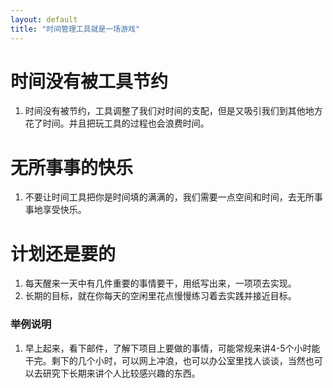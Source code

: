 ```yaml
---
layout: default
title: "时间管理工具就是一场游戏"
---
```



# 时间没有被工具节约

1. 时间没有被节约，工具调整了我们对时间的支配，但是又吸引我们到其他地方花了时间。并且把玩工具的过程也会浪费时间。

# 无所事事的快乐

1. 不要让时间工具把你是时间填的满满的，我们需要一点空间和时间，去无所事事地享受快乐。

# 计划还是要的
1. 每天醒来一天中有几件重要的事情要干，用纸写出来，一项项去实现。
2. 长期的目标，就在你每天的空闲里花点慢慢练习着去实践并接近目标。

### 举例说明
1. 早上起来，看下邮件，了解下项目上要做的事情，可能常规来讲4-5个小时能干完。剩下的几个小时，可以网上冲浪，也可以办公室里找人谈谈，当然也可以去研究下长期来讲个人比较感兴趣的东西。
